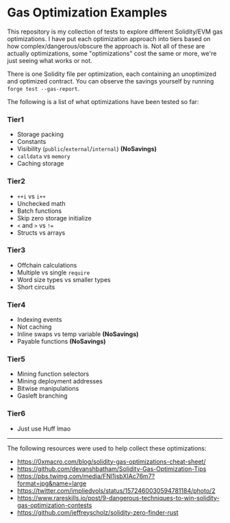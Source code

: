 # Gas Optimization Examples

This repository is my collection of tests to explore different Solidity/EVM gas optimizations.
I have put each optimization approach into tiers based on how complex/dangerous/obscure the approach is.
Not all of these are actually optimizations, some "optimizations" cost the same or more, we're just seeing what works or not.

There is one Solidity file per optimization, each containing an unoptimized and optimized contract. You can observe the savings yourself by running `forge test --gas-report`.

The following is a list of what optimizations have been tested so far:

### Tier1

- Storage packing
- Constants
- Visibility (`public`/`external`/`internal`) **(NoSavings)**
- `calldata` vs `memory`
- Caching storage

### Tier2

- `++i` vs `i++`
- Unchecked math
- Batch functions
- Skip zero storage initialize
- `<` and `>` vs `!=`
- Structs vs arrays

### Tier3

- Offchain calculations
- Multiple vs single `require`
- Word size types vs smaller types
- Short circuits

### Tier4

- Indexing events
- Not caching
- Inline swaps vs temp variable **(NoSavings)**
- Payable functions **(NoSavings)**

### Tier5

- Mining function selectors
- Mining deployment addresses
- Bitwise manipulations
- Gasleft branching

### Tier6

- Just use Huff lmao

---

The following resources were used to help collect these optimizations:
- https://0xmacro.com/blog/solidity-gas-optimizations-cheat-sheet/    
- https://github.com/devanshbatham/Solidity-Gas-Optimization-Tips     
- https://pbs.twimg.com/media/FNl1jsbXIAc76m7?format=jpg&name=large    
- https://twitter.com/impliedvols/status/1572460030594781184/photo/2    
- https://www.rareskills.io/post/9-dangerous-techniques-to-win-solidity-gas-optimization-contests    
- https://github.com/jeffreyscholz/solidity-zero-finder-rust  
